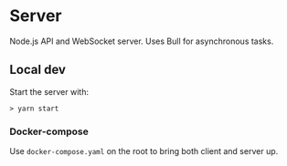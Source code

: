 # Server

Node.js API and WebSocket server. Uses Bull for asynchronous tasks.

## Local dev

Start the server with:

`> yarn start`

### Docker-compose

Use `docker-compose.yaml` on the root to bring both client and server up.

